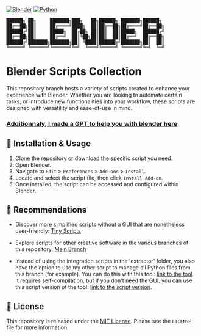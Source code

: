 [![Blender](https://img.shields.io/badge/Blender-4.5-orange.svg)](https://www.blender.org/download/releases/4-5/)
[![Python](https://img.shields.io/badge/Python-3.11.7-blue.svg)](https://www.python.org/downloads/release/python-3117/)
```
██████╗ ██╗     ███████╗███╗   ██╗██████╗ ███████╗██████╗ 
██╔══██╗██║     ██╔════╝████╗  ██║██╔══██╗██╔════╝██╔══██╗
██████╔╝██║     █████╗  ██╔██╗ ██║██║  ██║█████╗  ██████╔╝
██╔══██╗██║     ██╔══╝  ██║╚██╗██║██║  ██║██╔══╝  ██╔══██╗
██████╔╝███████╗███████╗██║ ╚████║██████╔╝███████╗██║  ██║
╚═════╝ ╚══════╝╚══════╝╚═╝  ╚═══╝╚═════╝ ╚══════╝╚═╝  ╚═╝
```
# Blender Scripts Collection

This repository branch hosts a variety of scripts created to enhance your experience with Blender. Whether you are looking to automate certain tasks, or introduce new functionalities into your workflow, these scripts are designed with versatility and ease-of-use in mind.

### [Additionnaly, I made a GPT to help you with blender here](https://chat.openai.com/g/g-q2GEXaTWl-3d-with-blender)

## :wrench: Installation & Usage

1. Clone the repository or download the specific script you need.
2. Open Blender.
3. Navigate to `Edit` > `Preferences` > `Add-ons` > `Install`.
4. Locate and select the script file, then click `Install Add-on`.
5. Once installed, the script can be accessed and configured within Blender.

## :gem: Recommendations  

- Discover more simplified scripts without a GUI that are nonetheless user-friendly: [Tiny Scripts](https://github.com/SECRET-GUEST/tiny-scripts)

- Explore scripts for other creative software in the various branches of this repository: [Main Branch](https://github.com/SECRET-GUEST/animation/tree/main)

- Instead of using the integration scripts in the 'extractor' folder, you also have the option to use my other script to manage all Python files from this branch (for example). You can do this with this tool: [link to the tool](https://github.com/SECRET-GUEST/file_organizer). It requires self-compilation, but if you don't need the GUI, you can use this script version of the tool: [link to the script version](https://github.com/SECRET-GUEST/tiny-scripts/tree/ALL/C/Files%20handlers/File%20organizer).
  
## :scroll: License

This repository is released under the [MIT License](LICENSE). Please see the `LICENSE` file for more information.
